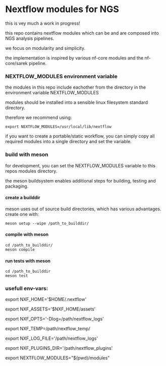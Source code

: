 # Nextflow modules for NGS

this is vey much a work in progress!

this repo contains nextflow modules which can be and are composed into NGS analysis pipelines.

we focus on modularity and simplicity.

the implementation is inspired by various nf-core modules and the nf-core/sarek pipeline.


### NEXTFLOW_MODULES environment variable

the modules in this repo include eachother from the directory in the environment variable NEXTFLOW_MODULES

modules should be installed into a sensible linux filesystem standard directory.

therefore we recommend using:
```
export NEXTFLOW_MODULES=/usr/local/lib/nextflow
```

if you want to create a portable/static workflow, you can simply copy all required modules into a single directory and set the variable.

### build with meson

for development, you can set the NEXTFLOW_MODULES variable to this repos modules directory.

the meson buildsystem enables additional steps for building, testing and packaging.

#### create a builddir

meson uses out of source build directories, which has various advantages.
create one with:

```
meson setup --wipe /path_to_builddir/
```

#### compile with meson

```
cd /path_to_builddir/
meson compile
```

#### run tests with meson

```
cd /path_to_builddir
meson test
```

### usefull env-vars:

export NXF_HOME='$HOME/.nextflow'

export NXF_ASSETS='$NXF_HOME/assets'

export NXF_OPTS='-Dlog=/path/nextflow_logs'

export NXF_TEMP=/path/nextflow_temp/

export NXF_LOG_FILE='/path/nextflow_logs'

export NXF_PLUGINS_DIR='/path/nextflow_plugins'

export NEXTFLOW_MODULES="$(pwd)/modules"

